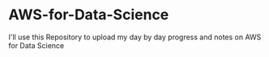 # AWS-for-Data-Science
I'll use this Repository to upload my day by day progress and notes on AWS for Data Science
